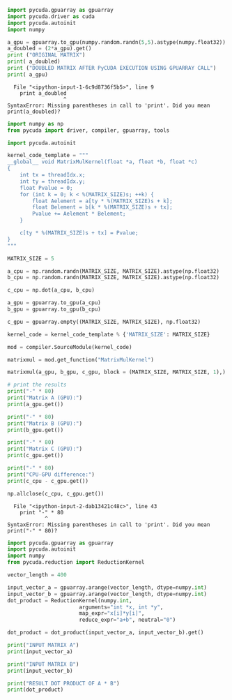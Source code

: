 

```python
import pycuda.gpuarray as gpuarray
import pycuda.driver as cuda
import pycuda.autoinit
import numpy

a_gpu = gpuarray.to_gpu(numpy.random.randn(5,5).astype(numpy.float32))
a_doubled = (2*a_gpu).get()
print ("ORIGINAL MATRIX")
print( a_doubled)
print ("DOUBLED MATRIX AFTER PyCUDA EXECUTION USING GPUARRAY CALL")
print( a_gpu)

```


      File "<ipython-input-1-6c9d8736f5b5>", line 9
        print a_doubled
                      ^
    SyntaxError: Missing parentheses in call to 'print'. Did you mean print(a_doubled)?
    



```python
import numpy as np
from pycuda import driver, compiler, gpuarray, tools

import pycuda.autoinit

kernel_code_template = """
__global__ void MatrixMulKernel(float *a, float *b, float *c)
{
    int tx = threadIdx.x;
    int ty = threadIdx.y;
    float Pvalue = 0;
    for (int k = 0; k < %(MATRIX_SIZE)s; ++k) {
        float Aelement = a[ty * %(MATRIX_SIZE)s + k];
        float Belement = b[k * %(MATRIX_SIZE)s + tx];
        Pvalue += Aelement * Belement;
    }

    c[ty * %(MATRIX_SIZE)s + tx] = Pvalue;
}
"""

MATRIX_SIZE = 5

a_cpu = np.random.randn(MATRIX_SIZE, MATRIX_SIZE).astype(np.float32)
b_cpu = np.random.randn(MATRIX_SIZE, MATRIX_SIZE).astype(np.float32)

c_cpu = np.dot(a_cpu, b_cpu)

a_gpu = gpuarray.to_gpu(a_cpu) 
b_gpu = gpuarray.to_gpu(b_cpu)

c_gpu = gpuarray.empty((MATRIX_SIZE, MATRIX_SIZE), np.float32)

kernel_code = kernel_code_template % {'MATRIX_SIZE': MATRIX_SIZE}

mod = compiler.SourceModule(kernel_code)

matrixmul = mod.get_function("MatrixMulKernel")

matrixmul(a_gpu, b_gpu, c_gpu, block = (MATRIX_SIZE, MATRIX_SIZE, 1),)

# print the results
print("-" * 80)
print("Matrix A (GPU):")
print(a_gpu.get())

print("-" * 80)
print("Matrix B (GPU):")
print(b_gpu.get())

print("-" * 80)
print("Matrix C (GPU):")
print(c_gpu.get())

print("-" * 80)
print("CPU-GPU difference:")
print(c_cpu - c_gpu.get())

np.allclose(c_cpu, c_gpu.get())

```


      File "<ipython-input-2-dab13421c48c>", line 43
        print "-" * 80
                ^
    SyntaxError: Missing parentheses in call to 'print'. Did you mean print("-" * 80)?
    



```python
import pycuda.gpuarray as gpuarray
import pycuda.autoinit
import numpy
from pycuda.reduction import ReductionKernel

vector_length = 400

input_vector_a = gpuarray.arange(vector_length, dtype=numpy.int)
input_vector_b = gpuarray.arange(vector_length, dtype=numpy.int)
dot_product = ReductionKernel(numpy.int,
                       arguments="int *x, int *y",
                       map_expr="x[i]*y[i]",
                       reduce_expr="a+b", neutral="0")

dot_product = dot_product(input_vector_a, input_vector_b).get()

print("INPUT MATRIX A")
print(input_vector_a)

print("INPUT MATRIX B")
print(input_vector_b)

print("RESULT DOT PRODUCT OF A * B")
print(dot_product)



```
